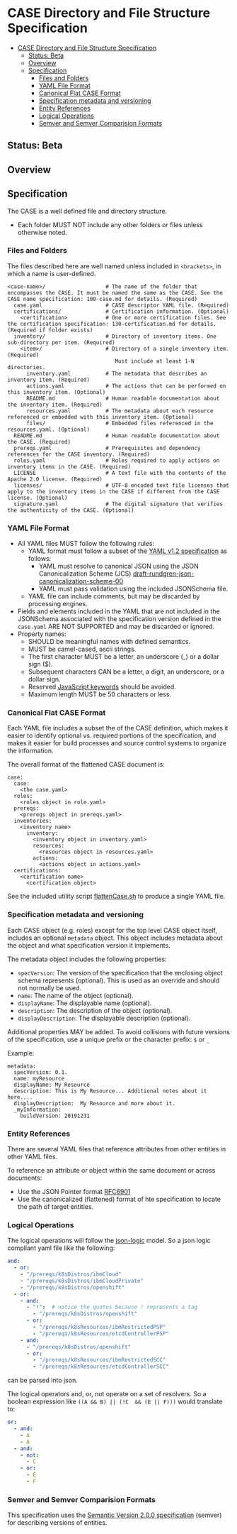 # CASE Directory and File Structure Specification

- [CASE Directory and File Structure Specification](#case-directory-and-file-structure-specification)
  - [Status: Beta](#status-beta)
  - [Overview](#overview)
  - [Specification](#specification)
    - [Files and Folders](#files-and-folders)
    - [YAML File Format](#yaml-file-format)
    - [Canonical Flat CASE Format](#canonical-flat-case-format)
    - [Specification metadata and versioning](#specification-metadata-and-versioning)
    - [Entity References](#entity-references)
    - [Logical Operations](#logical-operations)
    - [Semver and Semver Comparision Formats](#semver-and-semver-comparision-formats)


## Status:  Beta

## Overview

## Specification
The CASE is a well defined file and directory structure.
* Each folder MUST NOT include any other folders or files unless otherwise noted.

### Files and Folders
The files described here are well named unless included in `<brackets>`, in which a name is user-defined.
```
<case-name>/                   # The name of the folder that encompasses the CASE. It must be named the same as the CASE. See the CASE name specification: 100-case.md for details. (Required)
  case.yaml                    # CASE descriptor YAML file. (Required)
  certifications/              # Certification information. (Optional)
    <certification>            # One or more certification files. See the certification specification: 130-certification.md for details. (Required if folder exists)
  inventory/                   # Directory of inventory items. One sub-directory per item. (Required)
    <item>/                    # Directory of a single inventory item. (Required)
                                  Must include at least 1-N directories.
      inventory.yaml           # The metadata that describes an inventory item. (Required)
      actions.yaml             # The actions that can be performed on this inventory item. (Optional)
      README.md                # Human readable documentation about the inventory item. (Required)
      resources.yaml           # The metadata about each resource referenced or embedded with this inventory item. (Optional)
      files/                   # Embedded files referenced in the resources.yaml. (Optional)
  README.md                    # Human readable documentation about the CASE. (Required)
  prereqs.yaml                 # Prerequisites and dependency references for the CASE inventory. (Required)
  roles.yaml                   # Roles required to apply actions on inventory items in the CASE. (Required)
  LICENSE                      # A text file with the contents of the Apache 2.0 license. (Required)
  licenses/                    # UTF-8 encoded text file licenses that apply to the inventory items in the CASE if different from the CASE license. (Optional)
  signature.yaml               # The digital signature that verifies the authenticity of the CASE. (Optional)
```

### YAML File Format
* All YAML files MUST follow the following rules:
  * YAML format must follow a subset of the [YAML v1.2 specification](https://yaml.org/spec/1.2/spec.html) as follows:
    * YAML must resolve to canonical JSON using the JSON Canonicalization Scheme (JCS) [draft-rundgren-json-canonicalization-scheme-00](https://github.com/cyberphone/json-canonicalization)
    * YAML must pass validation using the included JSONSchema file.
  * YAML file can include comments, but may be discarded by processing engines.
* Fields and elements included in the YAML that are not included in the JSONSchema associated with the specification version defined in the `case.yaml` ARE NOT SUPPORTED and may be discarded or ignored.
* Property names:
  * SHOULD be meaningful names with defined semantics.
  * MUST be camel-cased, ascii strings.
  * The first character MUST be a letter, an underscore (_) or a dollar sign ($).
  * Subsequent characters CAN be a letter, a digit, an underscore, or a dollar sign.
  * Reserved [JavaScript keywords](https://docs.microsoft.com/en-us/previous-versions/visualstudio/visual-studio-2010/ttyab5c8(v=vs.100)) should be avoided.
  * Maximum length MUST be 50 characters or less.

### Canonical Flat CASE Format
Each YAML file includes a subset the of the CASE definition, which makes it easier to identify optional vs. required portions of the specification, and makes it easier for build processes and source control systems to organize the information.

The overall format of the flattened CASE document is:
```
case:
  case:
    <the case.yaml>
  roles:
    <roles object in role.yaml>
  prereqs:
    <prereqs object in prereqs.yaml>
  inventories:
    <inventory name>
      inventory:
        <inventory object in inventory.yaml>
        resources:
          <resources object in resources.yaml>
        actions:
          <actions object in actions.yaml>
  certifications:
    <certification name>
      <certification object>
```

See the included utility script [flattenCase.sh](utilities/flattenCase.sh) to produce a single YAML file.

### Specification metadata and versioning
Each CASE object (e.g. roles) except for the top level CASE object itself, includes an optional `metadata` object.  This object includes metadata about the object and what specification version it implements.

The metadata object includes the following properties:
  * `specVersion`:  The version of the specification that the enclosing object schema represents (optional).  This is used as an override and should not normally be used.
  * `name`:  The name of the object (optional). 
  * `displayName`:  The displayable name (optional).
  * `description`:  The description of the object (optional).
  * `displayDescription`:  The displayable description (optional).
  
Additional properties MAY be added.  To avoid collisions with future versions of the specification, use a unique prefix or the character prefix: `$` or `_`


Example:
```
metadata:
  specVersion: 0.1.
  name: myResource
  displayName: My Resource
  description: This is My Resource... Additional notes about it here....
  displayDescription:  My Resource and more about it.
  _myInformation:  
    buildVersion: 20191231
```

### Entity References
There are several YAML files that reference attributes from other entities in other YAML files.

To reference an attribute or object within the same document or across documents:
*  Use the JSON Pointer format [RFC6901](https://tools.ietf.org/html/rfc6901)
*  Use the canonicalized (flattened) format of hte specification to locate the path of target entities.

### Logical Operations
The logical operations will follow the [json-logic](http://jsonlogic.com/) model.  So a json logic compliant yaml file like the following: 
```yml
and: 
  - or:
    - "/prereqs/k8sDistros/ibmCloud"
    - "/prereqs/k8sDistros/ibmCloudPrivate"
    - "/prereqs/k8sDistros/openshift"
  - or:
    - and: 
      - "!":  # notice the quotes because ! represents a tag
        - "/prereqs/k8sDistros/openshift"
      - or: 
        - "/prereqs/k8sResources/ibmRestrictedPSP"
        - "/prereqs/k8sResources/etcdControllerPSP"
    - and: 
      - "/prereqs/k8sDistros/openshift"
      - or:
        - "/prereqs/k8sResources/ibmRestrictedSCC"
        - "/prereqs/k8sResources/etcdControllerSCC"
```
can be parsed into json.

The logical operators and, or, not operate on a set of resolvers.  So a boolean expression like `((A && B) || (!C  && (E || F)))` would translate to:

```yml
or:
  - and:
    - A
    - A
  - and:
    - not:
      - C
    - or:
      - E
      - F
```

### Semver and Semver Comparision Formats
This specification uses the [Semantic Version 2.0.0 specification](https://semver.org/) (semver) for describing versions of entities. 
